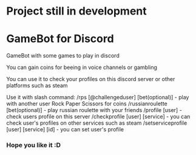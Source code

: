 # Project still in development

# GameBot for Discord
GameBot with some games to play in discord

You can gain coins for beeing in voice channels or gambling

You can use it to check your profiles on this discord server or other platforms such as steam

Use it with slash command:
/rps [@challengeduser] [bet(optional)] - play with another user Rock Paper Scissors for coins
/russianroulette [bet(optional)] - play russian roulette with your friends
/profile [user] - check users profile on this server
/checkprofile [user] [service] - you can check user's profiles on other services such as steam
/setserviceprofile [user] [service] [id] - you can set user's profile

### Hope you like it :D

